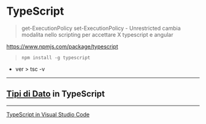 # TypeScript

> get-ExecutionPolicy
> set-ExecutionPolicy - Unrestricted
cambia modalita nello scripting per accettare X typescript e angular

https://www.npmjs.com/package/typescript

> `npm install -g typescript`
- ver > tsc -v

---
## [Tipi di Dato](TipiDiDato.md) in TypeScript





---
[TypeScript in Visual Studio Code](https://code.visualstudio.com/docs/languages/typescript)